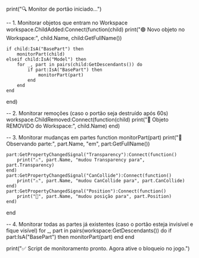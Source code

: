 print("🔍 Monitor de portão iniciado...")

-- 1. Monitorar objetos que entram no Workspace
workspace.ChildAdded:Connect(function(child)
    print("🟢 Novo objeto no Workspace:", child.Name, child:GetFullName())

    if child:IsA("BasePart") then
        monitorPart(child)
    elseif child:IsA("Model") then
        for _, part in pairs(child:GetDescendants()) do
            if part:IsA("BasePart") then
                monitorPart(part)
            end
        end
    end
end)

-- 2. Monitorar remoções (caso o portão seja destruído após 60s)
workspace.ChildRemoved:Connect(function(child)
    print("🔴 Objeto REMOVIDO do Workspace:", child.Name)
end)

-- 3. Monitorar mudanças em partes
function monitorPart(part)
    print("👀 Observando parte:", part.Name, "em", part:GetFullName())
    
    part:GetPropertyChangedSignal("Transparency"):Connect(function()
        print("⚠️", part.Name, "mudou Transparency para", part.Transparency)
    end)
    part:GetPropertyChangedSignal("CanCollide"):Connect(function()
        print("⚠️", part.Name, "mudou CanCollide para", part.CanCollide)
    end)
    part:GetPropertyChangedSignal("Position"):Connect(function()
        print("📍", part.Name, "mudou posição para", part.Position)
    end)
end

-- 4. Monitorar todas as partes já existentes (caso o portão esteja invisível e fique visível)
for _, part in pairs(workspace:GetDescendants()) do
    if part:IsA("BasePart") then
        monitorPart(part)
    end
end

print("✅ Script de monitoramento pronto. Agora ative o bloqueio no jogo.")
